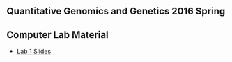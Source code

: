 Quantitative Genomics and Genetics 2016 Spring
------

## Computer Lab Material 

* [Lab 1 Slides](http://htmlpreview.github.io/?https://github.com/jinhyunju/QG16_computerlab/blob/master/Lab1/QG16_computerlab1.html "Lab1")
